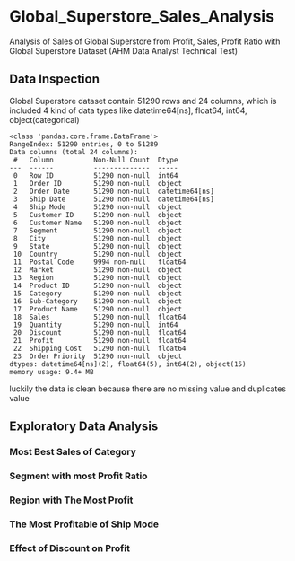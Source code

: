# Global_Superstore_Sales_Analysis
Analysis of Sales of Global Superstore from Profit, Sales, Profit Ratio with Global Superstore Dataset (AHM Data Analyst Technical Test)

## Data Inspection
Global Superstore dataset contain 51290 rows and 24 columns, which is included 4 kind of data types like datetime64[ns], float64, int64, object(categorical)
```
<class 'pandas.core.frame.DataFrame'>
RangeIndex: 51290 entries, 0 to 51289
Data columns (total 24 columns):
 #   Column          Non-Null Count  Dtype         
---  ------          --------------  -----         
 0   Row ID          51290 non-null  int64         
 1   Order ID        51290 non-null  object        
 2   Order Date      51290 non-null  datetime64[ns]
 3   Ship Date       51290 non-null  datetime64[ns]
 4   Ship Mode       51290 non-null  object        
 5   Customer ID     51290 non-null  object        
 6   Customer Name   51290 non-null  object        
 7   Segment         51290 non-null  object        
 8   City            51290 non-null  object        
 9   State           51290 non-null  object        
 10  Country         51290 non-null  object        
 11  Postal Code     9994 non-null   float64       
 12  Market          51290 non-null  object        
 13  Region          51290 non-null  object        
 14  Product ID      51290 non-null  object        
 15  Category        51290 non-null  object        
 16  Sub-Category    51290 non-null  object        
 17  Product Name    51290 non-null  object        
 18  Sales           51290 non-null  float64       
 19  Quantity        51290 non-null  int64         
 20  Discount        51290 non-null  float64       
 21  Profit          51290 non-null  float64       
 22  Shipping Cost   51290 non-null  float64       
 23  Order Priority  51290 non-null  object        
dtypes: datetime64[ns](2), float64(5), int64(2), object(15)
memory usage: 9.4+ MB
```
luckily the data is clean because there are no missing value and duplicates value

## Exploratory Data Analysis
### Most Best Sales of Category
### Segment with most Profit Ratio
### Region with The Most Profit
### The Most Profitable of Ship Mode
### Effect of Discount on Profit

